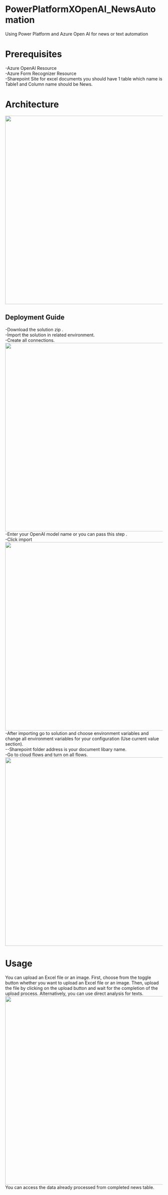# PowerPlatformXOpenAI_NewsAutomation
Using Power Platform and Azure Open AI for news or text automation
# Prerequisites
-Azure OpenAI Resource <br />
-Azure Form Recognizer Resource <br />
-Sharepoint Site for excel documents you should have 1 table which name is Table1 and Column name should be News.
# Architecture
<img src="https://user-images.githubusercontent.com/76066298/234335329-6133cd69-73f6-44e1-8ed2-7097523410b8.png" width="600" /> <br />


## Deployment Guide
-Download the solution zip .<br />
-İmport the solution in related environment. <br />
-Create all connections. <br />
<img src="https://user-images.githubusercontent.com/76066298/234306477-1da18273-7405-46cc-a7ba-a73ec1f02d20.png" width="600" /> <br />
-Enter your OpenAI model name or you can pass this step . <br />-Click import <br />
<img src="https://user-images.githubusercontent.com/76066298/234321287-b0acd6f7-a685-4398-bfb2-383f28564108.png" width="600" /> <br />
-After importing go to solution and choose environment variables and change all environment variables for your configuration (Use current value section).<br />
--Sharepoint folder address is your document libary name.<br />
-Go to cloud flows and turn on all flows. <br />
<img src="https://user-images.githubusercontent.com/76066298/234330343-d6804c78-0673-4e94-94ed-66b05dbfeffb.png" width="600" /> <br />



# Usage
You can upload an Excel file or an image. First, choose from the toggle button whether you want to upload an Excel file or an image. Then, upload the file by clicking on the upload button and wait for the completion of the upload process. Alternatively, you can use direct analysis for texts.<br />
<img src="https://user-images.githubusercontent.com/76066298/234329989-a3fe2727-4602-40f1-81d3-07baeaaaf29d.png" width="600" /> <br />
You can access the data already processed from completed news table.






